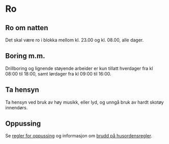 Ro
===

Ro om natten
------------

Det skal være ro i blokka mellom kl. 23.00 og kl. 08.00, alle dager.

Boring m.m.
-----------

Drillboring og lignende støyende arbeider er kun tillatt hverdager fra kl 08:00 til 18:00, samt lørdager fra kl 09:00 til 16:00.

Ta hensyn
---------

Ta hensyn ved bruk av høy musikk, eller lyd, og unngå bruk av hardt skotøy innendørs.

Oppussing
---------

Se [regler for oppussing](/nyttig/oppussing/) og informasjon om [brudd på husordensregler](/nyttig/husordensregler/).